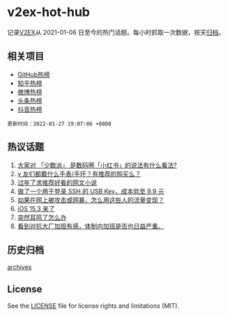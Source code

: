 # v2ex-hot-hub

 记录[V2EX](https://www.v2ex.com/)从 2021-01-06 日至今的热门话题。每小时抓取一次数据，按天[归档](archives)。
 
 ## 相关项目

- [GitHub热榜](https://github.com/lonnyzhang423/github-hot-hub)
- [知乎热榜](https://github.com/lonnyzhang423/zhihu-hot-hub)
- [微博热榜](https://github.com/lonnyzhang423/weibo-hot-hub)
- [头条热榜](https://github.com/lonnyzhang423/toutiao-hot-hub)
- [抖音热榜](https://github.com/lonnyzhang423/douyin-hot-hub)


 `更新时间：2022-01-27 19:07:06 +0800`

## 热议话题

1. [大家对 「少数派」 是数码圈「小红书」的说法有什么看法?](https://www.v2ex.com/t/830801)
1. [v 友们都戴什么手表/手环？有推荐的购买么？](https://www.v2ex.com/t/830787)
1. [过年了求推荐好看的网文小说](https://www.v2ex.com/t/830836)
1. [做了一个用于登录 SSH 的 USB Key，成本低至 9.9 元](https://www.v2ex.com/t/830808)
1. [如果在网上被攻击或网暴，怎么用这些人的流量变现？](https://www.v2ex.com/t/830868)
1. [iOS 15.3 来了](https://www.v2ex.com/t/830839)
1. [突然耳鸣了怎么办](https://www.v2ex.com/t/830852)
1. [看到对抗大厂加班有感，体制内加班是否也日益严重。](https://www.v2ex.com/t/830822)

## 历史归档

[archives](archives)

## License

See the [LICENSE](LICENSE) file for license rights and limitations (MIT).

